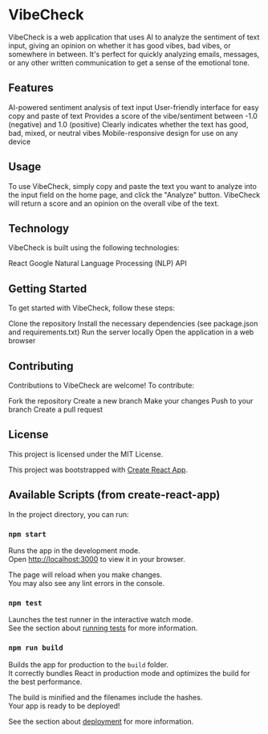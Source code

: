 # VibeCheck

VibeCheck is a web application that uses AI to analyze the sentiment of text input, giving an opinion on whether it has good vibes, bad vibes, or somewhere in between. It's perfect for quickly analyzing emails, messages, or any other written communication to get a sense of the emotional tone.

## Features
AI-powered sentiment analysis of text input
User-friendly interface for easy copy and paste of text
Provides a score of the vibe/sentiment between -1.0 (negative) and 1.0 (positive)
Clearly indicates whether the text has good, bad, mixed, or neutral vibes
Mobile-responsive design for use on any device

## Usage
To use VibeCheck, simply copy and paste the text you want to analyze into the input field on the home page, and click the "Analyze" button. VibeCheck will return a score and an opinion on the overall vibe of the text.

## Technology
VibeCheck is built using the following technologies:

React
Google Natural Language Processing (NLP) API

## Getting Started
To get started with VibeCheck, follow these steps:

Clone the repository
Install the necessary dependencies (see package.json and requirements.txt)
Run the server locally
Open the application in a web browser

## Contributing
Contributions to VibeCheck are welcome! To contribute:

Fork the repository
Create a new branch
Make your changes
Push to your branch
Create a pull request

## License
This project is licensed under the MIT License.

This project was bootstrapped with [Create React App](https://github.com/facebook/create-react-app).

## Available Scripts (from create-react-app)

In the project directory, you can run:

### `npm start`

Runs the app in the development mode.\
Open [http://localhost:3000](http://localhost:3000) to view it in your browser.

The page will reload when you make changes.\
You may also see any lint errors in the console.

### `npm test`

Launches the test runner in the interactive watch mode.\
See the section about [running tests](https://facebook.github.io/create-react-app/docs/running-tests) for more information.

### `npm run build`

Builds the app for production to the `build` folder.\
It correctly bundles React in production mode and optimizes the build for the best performance.

The build is minified and the filenames include the hashes.\
Your app is ready to be deployed!

See the section about [deployment](https://facebook.github.io/create-react-app/docs/deployment) for more information.
